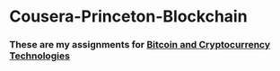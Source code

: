 # Cousera-Princeton-Blockchain
### These are my assignments for [Bitcoin and Cryptocurrency Technologies](https://www.coursera.org/learn/cryptocurrency)